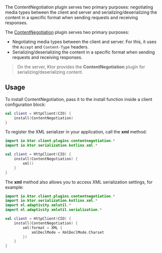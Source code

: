 
The ContentNegotiation plugin serves two primary purposes: negotiating media types between the client and server and serializing/deserializing the content in a specific format when sending requests and receiving responses.

The [ContentNegotiation](https://api.ktor.io/ktor-client/ktor-client-plugins/ktor-client-content-negotiation/io.ktor.client.plugins.contentnegotiation/-content-negotiation/index.html) plugin serves two primary purposes:
* Negotiating media types between the client and server. For this, it uses the `Accept` and `Content-Type` headers.
* Serializing/deserializing the content in a specific format when sending requests and receiving responses.

> On the server, Ktor provides the __ContentNegotiation__ plugin for serializing/deserializing content.


## Usage

To install ContentNegotiation, pass it to the install function inside a client configuration block:

```kotlin
val client = HttpClient(CIO) {
    install(ContentNegotiation)
}
```

To register the XML serializer in your application, call the __xml__ method:
```kotlin
import io.ktor.client.plugins.contentnegotiation.*
import io.ktor.serialization.kotlinx.xml.*

val client = HttpClient(CIO) {
    install(ContentNegotiation) {
        xml()
    }
}
```
The __xml__ method also allows you to access XML serialization settings, for example:

```kotlin
import io.ktor.client.plugins.contentnegotiation.*
import io.ktor.serialization.kotlinx.xml.*
import nl.adaptivity.xmlutil.*
import nl.adaptivity.xmlutil.serialization.*

val client = HttpClient(CIO) {
    install(ContentNegotiation) {
        xml(format = XML {
            xmlDeclMode = XmlDeclMode.Charset
        })
    }
}
```
